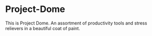# Project-Dome
This is Project Dome. An assortment of productivity tools and stress relievers in a beautiful coat of paint.
